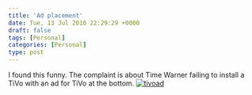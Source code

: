```yaml
---
title: 'Ad placement'
date: Tue, 13 Jul 2010 22:29:29 +0000
draft: false
tags: [Personal]
categories: [Personal]
type: post
---
```


I found this funny. The complaint is about Time Warner failing to install a TiVo with an ad for TiVo at the bottom. [![](http://zeusville.files.wordpress.com/2010/07/tivoad.png "tivoad")](http://zeusville.files.wordpress.com/2010/07/tivoad.png)